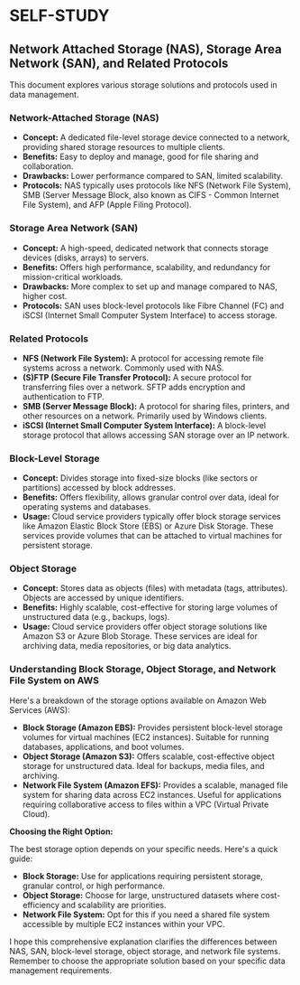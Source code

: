 # SELF-STUDY

## Network Attached Storage (NAS), Storage Area Network (SAN), and Related Protocols

This document explores various storage solutions and protocols used in data management.

### Network-Attached Storage (NAS)

* **Concept:** A dedicated file-level storage device connected to a network, providing shared storage resources to multiple clients.
* **Benefits:** Easy to deploy and manage, good for file sharing and collaboration.
* **Drawbacks:** Lower performance compared to SAN, limited scalability.
* **Protocols:** NAS typically uses protocols like NFS (Network File System), SMB (Server Message Block, also known as CIFS - Common Internet File System), and AFP (Apple Filing Protocol).

### Storage Area Network (SAN)

* **Concept:** A high-speed, dedicated network that connects storage devices (disks, arrays) to servers.
* **Benefits:** Offers high performance, scalability, and redundancy for mission-critical workloads.
* **Drawbacks:** More complex to set up and manage compared to NAS, higher cost.
* **Protocols:** SAN uses block-level protocols like Fibre Channel (FC) and iSCSI (Internet Small Computer System Interface) to access storage.

### Related Protocols

* **NFS (Network File System):** A protocol for accessing remote file systems across a network. Commonly used with NAS.
* **(S)FTP (Secure File Transfer Protocol):** A secure protocol for transferring files over a network. SFTP adds encryption and authentication to FTP.
* **SMB (Server Message Block):** A protocol for sharing files, printers, and other resources on a network. Primarily used by Windows clients.
* **iSCSI (Internet Small Computer System Interface):** A block-level storage protocol that allows accessing SAN storage over an IP network.

### Block-Level Storage

* **Concept:** Divides storage into fixed-size blocks (like sectors or partitions) accessed by block addresses.
* **Benefits:** Offers flexibility, allows granular control over data, ideal for operating systems and databases.
* **Usage:** Cloud service providers typically offer block storage services like Amazon Elastic Block Store (EBS) or Azure Disk Storage. These services provide volumes that can be attached to virtual machines for persistent storage.

### Object Storage

* **Concept:** Stores data as objects (files) with metadata (tags, attributes). Objects are accessed by unique identifiers.
* **Benefits:** Highly scalable, cost-effective for storing large volumes of unstructured data (e.g., backups, logs).
* **Usage:** Cloud service providers offer object storage solutions like Amazon S3 or Azure Blob Storage. These services are ideal for archiving data, media repositories, or big data analytics.

### Understanding Block Storage, Object Storage, and Network File System on AWS

Here's a breakdown of the storage options available on Amazon Web Services (AWS):

* **Block Storage (Amazon EBS):** Provides persistent block-level storage volumes for virtual machines (EC2 instances). Suitable for running databases, applications, and boot volumes.
* **Object Storage (Amazon S3):** Offers scalable, cost-effective object storage for unstructured data. Ideal for backups, media files, and archiving.
* **Network File System (Amazon EFS):** Provides a scalable, managed file system for sharing data across EC2 instances. Useful for applications requiring collaborative access to files within a VPC (Virtual Private Cloud).

**Choosing the Right Option:**

The best storage option depends on your specific needs. Here's a quick guide:

* **Block Storage:** Use for applications requiring persistent storage, granular control, or high performance.
* **Object Storage:** Choose for large, unstructured datasets where cost-efficiency and scalability are priorities.
* **Network File System:** Opt for this if you need a shared file system accessible by multiple EC2 instances within your VPC.

I hope this comprehensive explanation clarifies the differences between NAS, SAN, block-level storage, object storage, and network file systems. Remember to choose the appropriate solution based on your specific data management requirements.
